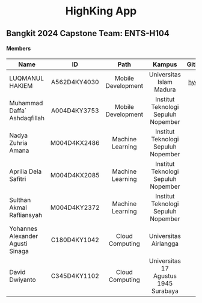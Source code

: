 <h1 align="center">
  HighKing App
</h1>
<h2 align="center>
  Booking Hiking Trip in Indonesia  
</h2>
<h3 align="center">
  Bangkit 2024 Capstone Team: ENTS-H104
</h3>


#### Members
| Name                             | ID           | Path               | Kampus                               | Github                                                     |
| -------------------------------- |:------------:|:------------------:| :----------------------------------: |:----------------------------------------------------------:|
| LUQMANUL HAKIEM                  | A562D4KY4030 | Mobile Development | Universitas Islam Madura             | [hyelqi](https://github.com/luqmanulhakiem/luqmanulhakiem) |
| Muhammad Daffa` Ashdaqfillah     | A004D4KY3753 | Mobile Development | Institut Teknologi Sepuluh Nopember  |                                                            |
| Nadya Zuhria Amana               | M004D4KX2486 | Machine Learning   | Institut Teknologi Sepuluh Nopember  |                                                            |
| Aprilia Dela Safitri             | M004D4KX2085 | Machine Learning   | Institut Teknologi Sepuluh Nopember  |                                                            |
| Sulthan Akmal Rafliansyah        | M004D4KY2372 | Machine Learning   | Institut Teknologi Sepuluh Nopember  |                                                            |
| Yohannes Alexander Agusti Sinaga | C180D4KY1042 | Cloud Computing    | Universitas Airlangga                |                                                            |
| David Dwiyanto                   | C345D4KY1102 | Cloud Computing    | Universitas 17 Agustus 1945 Surabaya |                                                            |

